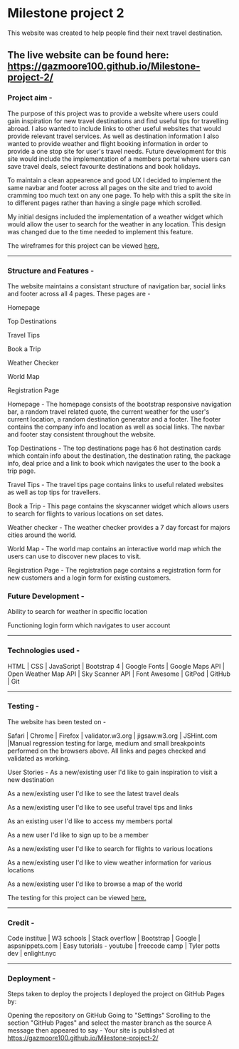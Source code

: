 # Milestone project 2  

This website was created to help people find their next travel destination.

## The live website can be found here: https://gazmoore100.github.io/Milestone-project-2/

### Project aim -  

The purpose of this project was to provide a website where users could gain inspiration for new travel destinations
and find useful tips for travelling abroad. I also wanted to include links to other useful websites that would provide relevant 
travel services. As well as destination information I also wanted to provide weather and flight booking information in order
to provide a one stop site for user's travel needs. Future development for this site would include the implementation of a 
members portal where users can save travel deals, select favourite destinations and book holidays.

To maintain a clean appearence and good UX I decided to implement the same navbar and footer across all pages on the site and tried
to avoid cramming too much text on any one page. To help with this a split the site in to different pages rather than having a single
page which scrolled.

My initial designs included the implementation of a weather widget which would allow the user to search for the weather in
any location. This design was changed due to the time needed to implement this feature. 

The wireframes for this project can be viewed [here.](https://gazmoore100.github.io/Milestone-project-2/tree/master/wireframes/IMG_0661.PNG)

* * * * *

### Structure and Features -
The website maintains a consistant structure of navigation bar, social links and footer across all 4 pages. These pages are -

Homepage

Top Destinations

Travel Tips

Book a Trip

Weather Checker

World Map

Registration Page

Homepage -
The homepage consists of the bootstrap responsive navigation bar, a random travel related quote, the current weather for
the user's current location, a random destination generator and a footer. The footer contains the company info and location
as well as social links. The navbar and footer stay consistent throughout the website.

Top Destinations -
The top destinations page has 6 hot destination cards which contain info about the destination, the destination rating, 
the package info, deal price and a link to book which navigates the user to the book a trip page.

Travel Tips -
The travel tips page contains links to useful related websites as well as top tips for travellers.

Book a Trip -
This page contains the skyscanner widget which allows users to search for flights to various locations on set dates.

Weather checker - 
The weather checker provides a 7 day forcast for majors cities around the world.

World Map - 
The world map contains an interactive world map which the users can use to discover new places to visit.

Registration Page - 
The registration page contains a registration form for new customers and a login form for existing customers.

### Future Development -

Ability to search for weather in specific location

Functioning login form which navigates to user account

* * * * *

### Technologies used -

HTML | CSS | JavaScript | Bootstrap 4 | Google Fonts | Google Maps API | Open Weather Map API | Sky Scanner API
| Font Awesome | GitPod | GitHub | Git

* * * * *

### Testing -

The website has been tested on -

Safari | Chrome | Firefox | validator.w3.org | jigsaw.w3.org | JSHint.com |Manual regression testing for large, medium and small breakpoints performed on the browsers above. All links and pages checked and validated as working.

User Stories -
As a new/existing user I'd like to gain inspiration to visit a new destination

As a new/existing user I'd like to see the latest travel deals

As a new/existing user I'd like to see useful travel tips and links

As an existing user I'd like to access my members portal

As a new user I'd like to sign up to be a member

As a new/existing user I'd like to search for flights to various locations

As a new/existing user I'd like to view weather information for various locations

As a new/existing user I'd like to browse a map of the world

The testing for this project can be viewed [here.](https://gazmoore100.github.io/Milestone-project-2/tree/master/testing)

* * * * *

### Credit -

Code institue | W3 schools | Stack overflow | Bootstrap | Google | aspsnippets.com | Easy tutorials - youtube |
freecode camp | Tyler potts dev | enlight.nyc

* * * * *

### Deployment - 

Steps taken to deploy the projects
I deployed the project on GitHub Pages by:

Opening the repository on GitHub
Going to "Settings"
Scrolling to the section "GitHub Pages" and select the master branch as the source
A message then appeared to say - Your site is published at https://gazmoore100.github.io/Milestone-project-2/
